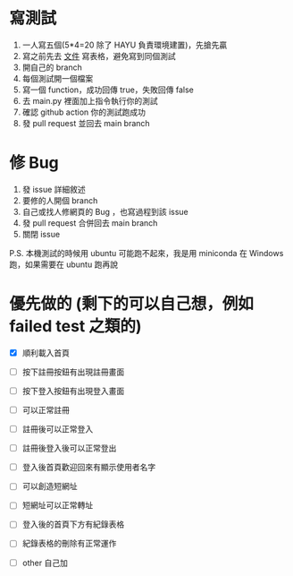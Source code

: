 # 寫測試
1. 一人寫五個(5*4=20 除了 HAYU 負責環境建置)，先搶先贏
2. 寫之前先去 [文件](https://docs.google.com/document/d/1BQbdZ0Hl2nKw4Se_ETXLVtGOhzc81aNe50NYg_2iZWU/edit?tab=t.0) 寫表格，避免寫到同個測試
3. 開自己的 branch
3. 每個測試開一個檔案
4. 寫一個 function，成功回傳 true，失敗回傳 false
5. 去 main.py 裡面加上指令執行你的測試
6. 確認 github action 你的測試跑成功
7. 發 pull request 並回去 main branch

# 修 Bug
1. 發 issue 詳細敘述
1. 要修的人開個 branch
1. 自己或找人修網頁的 Bug ，也寫過程到該 issue
2. 發 pull request 合併回去 main branch
1. 關閉 issue

P.S. 本機測試的時候用 ubuntu 可能跑不起來，我是用 miniconda 在 Windows 跑，如果需要在 ubuntu 跑再說

# 優先做的 (剩下的可以自己想，例如 failed test 之類的)
- [X] 順利載入首頁
- [ ] 按下註冊按鈕有出現註冊畫面
- [ ] 按下登入按鈕有出現登入畫面
- [ ] 可以正常註冊
- [ ] 註冊後可以正常登入
- [ ] 註冊後登入後可以正常登出
- [ ] 登入後首頁歡迎回來有顯示使用者名字
- [ ] 可以創造短網址
- [ ] 短網址可以正常轉址
- [ ] 登入後的首頁下方有紀錄表格
- [ ] 紀錄表格的刪除有正常運作
- [ ] other 自己加

